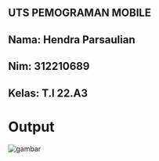 ## UTS PEMOGRAMAN MOBILE
## Nama: Hendra Parsaulian
## Nim: 312210689
## Kelas: T.I 22.A3

# Output
![gambar](/Tugas/Tugas%20Pemograman%20Mobile/UTS%20Mobile/pm1.PNG)
